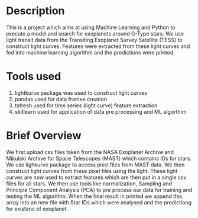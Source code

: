 # Description
This is a project which aims at using Machine Learning and Python to execute a model and search for exoplanets around G-Type stars. We use light transit data from the Transiting Exoplanet Survey Satellite (TESS) to construct light curves. Features were extracted from these light curves and fed into machine learning algorithm and the predictions were printed. 

# Tools used
1) lightkurve package was used to construct light curves
2) pandas used for data framee creation
3) tsfresh used for time series (light curve) feature extraction
4) skitlearn used for application of data pre processing and ML algorthim

# Brief Overview
We first upload csv files taken from the NASA Exoplanet Archive and Mikulski Archive for Space Telescopes (MAST) which contains IDs for stars. We use lighkurve package to access pixel files from MAST data. We then construct light curves from these pixel files using the light. These light curves are now used to extract features which are then put in a single csv files for all stars. We then use tools like normalization, Sampling and Principle Component Analysis (PCA) to pre process our data for training and testing the ML algorithm. When the final result in printed we append this array into an new file with Star IDs which were analysed and the predictiong for existanc of exoplanet.
